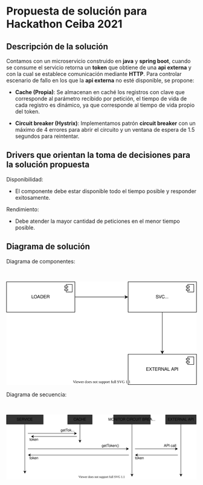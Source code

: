 # Propuesta de solución para Hackathon Ceiba 2021

## Descripción de la solución 

Contamos con un microservicio construido en **java** y **spring boot**, cuando se consume el servicio retorna un **token** que obtiene de una **api externa** y con la cual se establece comunicación mediante **HTTP**. Para controlar escenario de fallo en los que la **api externa** no esté disponible, se propone:
	
- **Cache (Propia)**: Se almacenan en caché los registros con clave que corresponde al parámetro recibido por petición, el tiempo de vida de cada registro es dinámico, ya que corresponde al tiempo de vida propio del token.
	
- **Circuit breaker (Hystrix)**: Implementamos patrón **circuit breaker** con un máximo de 4 errores para abrir el circuito y un ventana de espera de 1.5 segundos para reintentar.

## Drivers que orientan la toma de decisiones para la solución propuesta

Disponibilidad:

- El componente  debe estar disponible todo el tiempo posible y responder exitosamente.

Rendimiento:

- Debe atender la mayor cantidad de peticiones en el menor tiempo posible.



## Diagrama de solución 

Diagrama de componentes:

<br>

![Diagrama de componentes!](./components_diagram.drawio.svg "Diagrama de componentes")


Diagrama de secuencia:

<br>

![Diagrama de secuencia!](./sequence_diagram.drawio.svg "Diagrama de secuencia")
